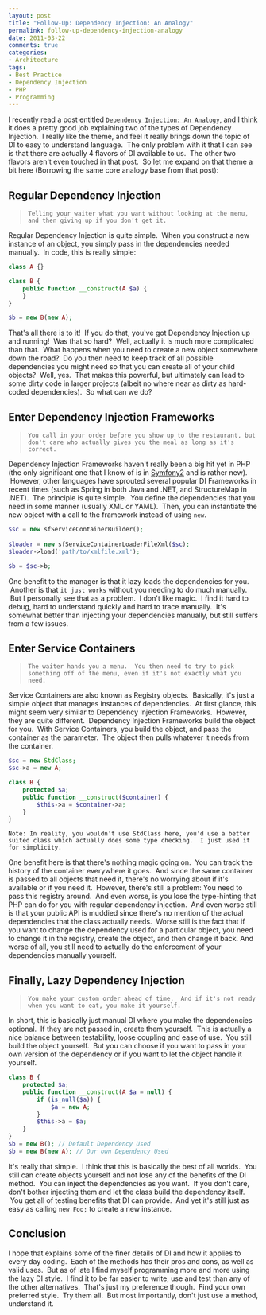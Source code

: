 ```yaml
---
layout: post
title: "Follow-Up: Dependency Injection: An Analogy"
permalink: follow-up-dependency-injection-analogy
date: 2011-03-22
comments: true
categories:
- Architecture
tags:
- Best Practice
- Dependency Injection
- PHP
- Programming
---
```


I recently read a post entitled [`Dependency Injection: An Analogy`](http://weierophinney.net/matthew/archives/260-Dependency-Injection-An-analogy.html), and I think it does a pretty good job explaining two of the types of Dependency Injection.  I really like the theme, and feel it really brings down the topic of DI to easy to understand language.  The only problem with it that I can see is that there are actually 4 flavors of DI available to us.  The other two flavors aren't even touched in that post.  So let me expand on that theme a bit here (Borrowing the same core analogy base from that post):

<!--more-->


## Regular Dependency Injection

> `Telling your waiter what you want without looking at the menu, and then giving up if you don't get it.`



Regular Dependency Injection is quite simple.  When you construct a new instance of an object, you simply pass in the dependencies needed manually.  In code, this is really simple:

```php
class A {}

class B {
    public function __construct(A $a) {
    }
}

$b = new B(new A);

```


That's all there is to it!  If you do that, you've got Dependency Injection up and running!  Was that so hard?  Well, actually it is much more complicated than that.  What happens when you need to create a new object somewhere down the road?  Do you then need to keep track of all possible dependencies you might need so that you can create all of your child objects?  Well, yes.  That makes this powerful, but ultimately can lead to some dirty code in larger projects (albeit no where near as dirty as hard-coded dependencies).  So what can we do?

## Enter Dependency Injection Frameworks

> `You call in your order before you show up to the restaurant, but don't care who actually gives you the meal as long as it's correct.`

Dependency Injection Frameworks haven't really been a big hit yet in PHP (the only significant one that I know of is in [Symfony2](http://components.symfony-project.org/dependency-injection/documentation) and is rather new).  However, other languages have sprouted several popular DI Frameworks in recent times (such as Spring in both Java and .NET, and StructureMap in .NET).  The principle is quite simple.  You define the dependencies that you need in some manner (usually XML or YAML).  Then, you can instantiate the new object with a call to the framework instead of using `new`. 

```php
$sc = new sfServiceContainerBuilder();
 
$loader = new sfServiceContainerLoaderFileXml($sc);
$loader->load('path/to/xmlfile.xml');

$b = $sc->b;

```


One benefit to the manager is that it lazy loads the dependencies for you.  Another is that `it just works` without you needing to do much manually.  But I personally see that as a problem.  I don't like magic.  I find it hard to debug, hard to understand quickly and hard to trace manually.  It's somewhat better than injecting your dependencies manually, but still suffers from a few issues.

## Enter Service Containers

> `The waiter hands you a menu.  You then need to try to pick something off of the menu, even if it's not exactly what you need.`

Service Containers are also known as Registry objects.  Basically, it's just a simple object that manages instances of dependencies.  At first glance, this might seem very similar to Dependency Injection Frameworks.  However, they are quite different.  Dependency Injection Frameworks build the object for you.  With Service Containers, you build the object, and pass the container as the parameter.  The object then pulls whatever it needs from the container.

```php
$sc = new StdClass;
$sc->a = new A;

class B {
    protected $a;
    public function __construct($container) {
        $this->a = $container->a;
    }
}

```

`Note: In reality, you wouldn't use StdClass here, you'd use a better suited class which actually does some type checking.  I just used it for simplicity.`


One benefit here is that there's nothing magic going on.  You can track the history of the container everywhere it goes.  And since the same container is passed to all objects that need it, there's no worrying about if it's available or if you need it.  However, there's still a problem: You need to pass this registry around.  And even worse, is you lose the type-hinting that PHP can do for you with regular dependency injection.  And even worse still is that your public API is muddied since there's no mention of the actual dependencies that the class actually needs.  Worse still is the fact that if you want to change the dependency used for a particular object, you need to change it in the registry, create the object, and then change it back. And worse of all, you still need to actually do the enforcement of your dependencies manually yourself.

## Finally, Lazy Dependency Injection

> `You make your custom order ahead of time.  And if it's not ready when you want to eat, you make it yourself.`

In short, this is basically just manual DI where you make the dependencies optional.  If they are not passed in, create them yourself.  This is actually a nice balance between testability, loose coupling and ease of use.  You still build the object yourself.  But you can choose if you want to pass in your own version of the dependency or if you want to let the object handle it yourself.

```php
class B {
    protected $a;
    public function __construct(A $a = null) {
        if (is_null($a)) {
            $a = new A;
        }
        $this->a = $a;
    }
}
$b = new B(); // Default Dependency Used
$b = new B(new A); // Our own Dependency Used

```


It's really that simple.  I think that this is basically the best of all worlds.  You still can create objects yourself and not lose any of the benefits of the DI method.  You can inject the dependencies as you want.  If you don't care, don't bother injecting them and let the class build the dependency itself.  You get all of testing benefits that DI can provide.  And yet it's still just as easy as calling `new Foo;` to create a new instance.

## Conclusion

I hope that explains some of the finer details of DI and how it applies to every day coding.  Each of the methods has their pros and cons, as well as valid uses.  But as of late I find myself programming more and more using the lazy DI style.  I find it to be far easier to write, use and test than any of the other alternatives.  That's just my preference though.  Find your own preferred style.  Try them all.  But most importantly, don't just use a method, understand it.
